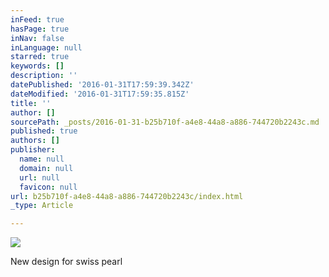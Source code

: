 ```yaml
---
inFeed: true
hasPage: true
inNav: false
inLanguage: null
starred: true
keywords: []
description: ''
datePublished: '2016-01-31T17:59:39.342Z'
dateModified: '2016-01-31T17:59:35.815Z'
title: ''
author: []
sourcePath: _posts/2016-01-31-b25b710f-a4e8-44a8-a886-744720b2243c.md
published: true
authors: []
publisher:
  name: null
  domain: null
  url: null
  favicon: null
url: b25b710f-a4e8-44a8-a886-744720b2243c/index.html
_type: Article

---
```

![](https://s3-us-west-2.amazonaws.com/the-grid-img/p/a8179c4210a0e5e07ef9351281692e8d7693c797.jpg)

New design for swiss pearl